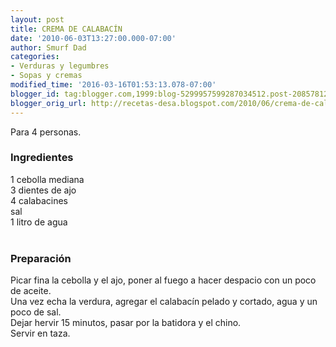 ```yaml
---
layout: post
title: CREMA DE CALABACÍN
date: '2010-06-03T13:27:00.000-07:00'
author: Smurf Dad
categories:
- Verduras y legumbres
- Sopas y cremas
modified_time: '2016-03-16T01:53:13.078-07:00'
blogger_id: tag:blogger.com,1999:blog-5299957599287034512.post-2085781220886537708
blogger_orig_url: http://recetas-desa.blogspot.com/2010/06/crema-de-calabacin.html
---
```


Para 4 personas.<br /><h3>Ingredientes</h3>1 cebolla mediana<br />3 dientes de ajo<br />4 calabacines<br />sal<br />1 litro de agua<br /><br /><h3>Preparación</h3>Picar fina la cebolla y el ajo, poner al fuego a hacer despacio con un poco de aceite.<br />Una vez echa la verdura, agregar el calabacín pelado y cortado, agua y un poco de sal.<br />Dejar hervir 15 minutos, pasar por la batidora y el chino.<br />Servir en taza.